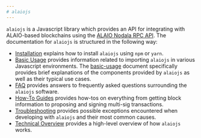 ```yaml
---
# alaiojs
---
```


`alaiojs` is a Javascript library which provides an API for integrating with ALAIO-based blockchains using the [ALAIO Nodala RPC API](https://developers.ala.io/alaio-alanode/reference).  The documentation for `alaiojs` is structured in the following way:

* [Installation](02_installation.md) explains how to install `alaiojs` using `npm` or `yarn`.
* [Basic Usage](basic-usage/) provides information related to importing `alaiojs` in various Javascript environments.  The [basic-usage](basic-usage/index.md) document specifically provides brief explanations of the components provided by `alaiojs` as well as their typical use cases.
* [FAQ](faq/) provides answers to frequently asked questions surrounding the `alaiojs` software.
* [How-To Guides](how-to-guides/) provides how-tos on everything from getting block information to proposing and signing multi-sig transactions.
* [Troubleshooting](troubleshooting/) provides possible exceptions encountered when developing with `alaiojs` and their most common causes.
* [Technical Overview](01_technical-overview.md) provides a high-level overview of how `alaiojs` works.
